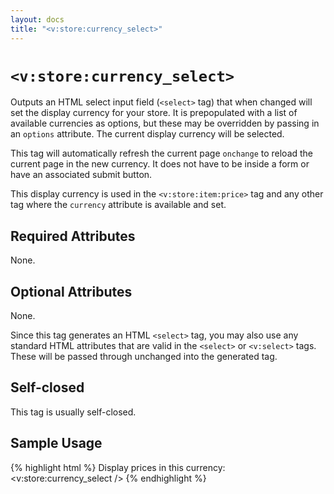 ```yaml
---
layout: docs
title: "<v:store:currency_select>"
---
```


# `<v:store:currency_select>`

Outputs an HTML select input field (`<select>` tag) that when changed
will set the display currency for your store. It is prepopulated with a
list of available currencies as options, but these may be overridden by
passing in an `options` attribute. The current display currency will be
selected.

This tag will automatically refresh the current page `onchange` to
reload the current page in the new currency. It does not have to be
inside a form or have an associated submit button.

This display currency is used in the `<v:store:item:price>` tag and any
other tag where the `currency` attribute is available and set.

## Required Attributes

None.

## Optional Attributes

None.

Since this tag generates an HTML `<select>` tag, you may also use any
standard HTML attributes that are valid in the `<select>` or
`<v:select>` tags. These will be passed through unchanged into the
generated tag.

## Self-closed

This tag is usually self-closed.

## Sample Usage

{% highlight html %}
Display prices in this currency: <v:store:currency_select />
{% endhighlight %}
